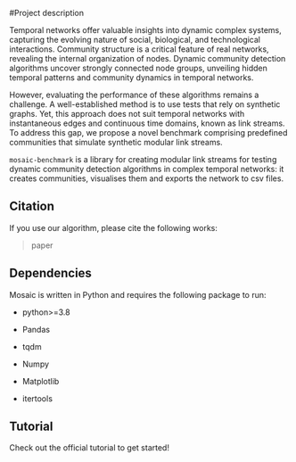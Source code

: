 #Project description

Temporal networks offer valuable insights into dynamic complex systems, capturing the evolving nature of social, biological, and technological interactions. Community structure is a critical feature of real networks, revealing the internal organization of nodes. Dynamic community detection algorithms uncover strongly connected node groups, unveiling hidden temporal patterns and community dynamics in temporal networks. 

However, evaluating the performance of these algorithms remains a challenge. A well-established method is to use tests that rely on synthetic graphs. Yet, this approach does not suit temporal networks with instantaneous edges and continuous time domains, known as link streams. To address this gap, we propose a novel benchmark comprising predefined communities that simulate synthetic modular link streams. 


``mosaic-benchmark`` is a library for creating modular link streams for testing dynamic community detection algorithms in complex temporal networks: it creates communities, visualises them and exports the network to csv files.


## Citation
If you use our algorithm, please cite the following works:

> paper
## Dependencies

Mosaic is written in Python and requires the following package to run:

* python>=3.8

* Pandas

* tqdm

* Numpy

* Matplotlib

* itertools

## Tutorial
Check out the official tutorial to get started!



